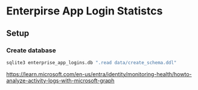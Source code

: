# Enterpirse App Login Statistcs

## Setup

### Create database

```bash
sqlite3 enterprise_app_logins.db ".read data/create_schema.ddl"
```

https://learn.microsoft.com/en-us/entra/identity/monitoring-health/howto-analyze-activity-logs-with-microsoft-graph